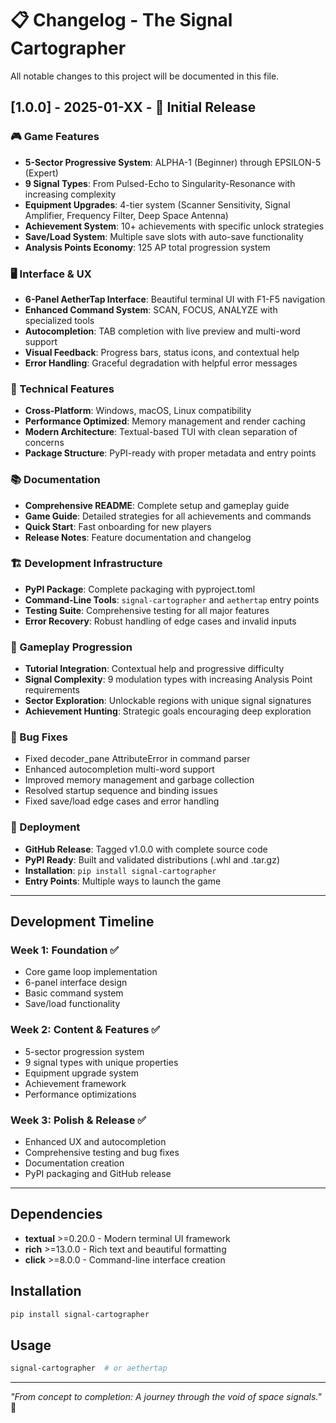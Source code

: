 # 📋 Changelog - The Signal Cartographer

All notable changes to this project will be documented in this file.

## [1.0.0] - 2025-01-XX - 🚀 Initial Release

### 🎮 Game Features
- **5-Sector Progressive System**: ALPHA-1 (Beginner) through EPSILON-5 (Expert)
- **9 Signal Types**: From Pulsed-Echo to Singularity-Resonance with increasing complexity
- **Equipment Upgrades**: 4-tier system (Scanner Sensitivity, Signal Amplifier, Frequency Filter, Deep Space Antenna)
- **Achievement System**: 10+ achievements with specific unlock strategies
- **Save/Load System**: Multiple save slots with auto-save functionality
- **Analysis Points Economy**: 125 AP total progression system

### 🖥️ Interface & UX
- **6-Panel AetherTap Interface**: Beautiful terminal UI with F1-F5 navigation
- **Enhanced Command System**: SCAN, FOCUS, ANALYZE with specialized tools
- **Autocompletion**: TAB completion with live preview and multi-word support
- **Visual Feedback**: Progress bars, status icons, and contextual help
- **Error Handling**: Graceful degradation with helpful error messages

### 🔧 Technical Features
- **Cross-Platform**: Windows, macOS, Linux compatibility
- **Performance Optimized**: Memory management and render caching
- **Modern Architecture**: Textual-based TUI with clean separation of concerns
- **Package Structure**: PyPI-ready with proper metadata and entry points

### 📚 Documentation
- **Comprehensive README**: Complete setup and gameplay guide
- **Game Guide**: Detailed strategies for all achievements and commands
- **Quick Start**: Fast onboarding for new players
- **Release Notes**: Feature documentation and changelog

### 🏗️ Development Infrastructure
- **PyPI Package**: Complete packaging with pyproject.toml
- **Command-Line Tools**: `signal-cartographer` and `aethertap` entry points
- **Testing Suite**: Comprehensive testing for all major features
- **Error Recovery**: Robust handling of edge cases and invalid inputs

### 🎯 Gameplay Progression
- **Tutorial Integration**: Contextual help and progressive difficulty
- **Signal Complexity**: 9 modulation types with increasing Analysis Point requirements
- **Sector Exploration**: Unlockable regions with unique signal signatures
- **Achievement Hunting**: Strategic goals encouraging deep exploration

### 🔧 Bug Fixes
- Fixed decoder_pane AttributeError in command parser
- Enhanced autocompletion multi-word support
- Improved memory management and garbage collection
- Resolved startup sequence and binding issues
- Fixed save/load edge cases and error handling

### 🚀 Deployment
- **GitHub Release**: Tagged v1.0.0 with complete source code
- **PyPI Ready**: Built and validated distributions (.whl and .tar.gz)
- **Installation**: `pip install signal-cartographer`
- **Entry Points**: Multiple ways to launch the game

---

## Development Timeline

### Week 1: Foundation ✅
- Core game loop implementation
- 6-panel interface design
- Basic command system
- Save/load functionality

### Week 2: Content & Features ✅
- 5-sector progression system
- 9 signal types with unique properties
- Equipment upgrade system
- Achievement framework
- Performance optimizations

### Week 3: Polish & Release ✅
- Enhanced UX and autocompletion
- Comprehensive testing and bug fixes
- Documentation creation
- PyPI packaging and GitHub release

---

## Dependencies

- **textual** >=0.20.0 - Modern terminal UI framework
- **rich** >=13.0.0 - Rich text and beautiful formatting
- **click** >=8.0.0 - Command-line interface creation

## Installation

```bash
pip install signal-cartographer
```

## Usage

```bash
signal-cartographer  # or aethertap
```

---

*"From concept to completion: A journey through the void of space signals."* 🌌 